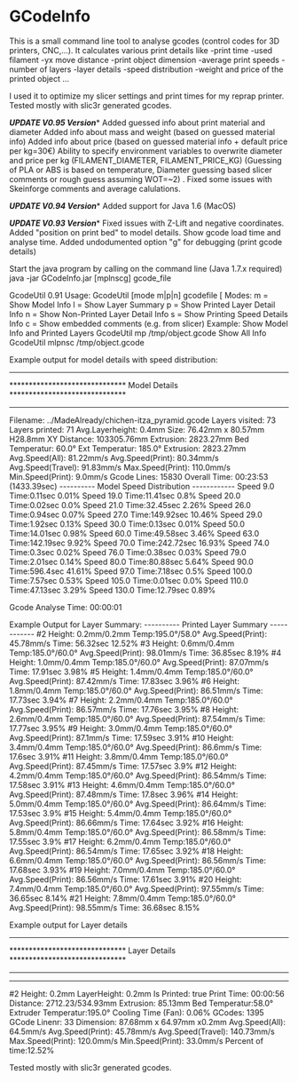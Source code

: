 GCodeInfo
=========

 This is a small command line tool to analyse gcodes (control codes for 3D printers, CNC,...). 
 It calculates various print details like 
  -print time -used filament 
  -yx move distance 
  -print object dimension 
  -average print speeds 
  -number of layers 
  -layer details 
  -speed distribution 
  -weight and price of the printed object ...  
  
I used it to optimize my slicer settings and print times for my reprap printer. 
Tested mostly with slic3r generated gcodes.
 
  ***UPDATE V0.95 Version****
Added guessed info about print material and diameter
Added info about mass and weight (based on guessed material info)
Added info about price (based on guessed material info + default price per kg=30€)
Ability to specify environment variables to overwrite diameter and price per kg (FILAMENT_DIAMETER, FILAMENT_PRICE_KG)
(Guessing of PLA or ABS is based on temperature, Diameter guessing based slicer comments or rough guess assuming WOT=~2) .
Fixed some issues with Skeinforge comments and average calulations.

***UPDATE V0.94 Version****
Added support for Java 1.6 (MacOS)

***UPDATE V0.93 Version****
Fixed issues with Z-Lift and negative coordinates.
Added "position on print bed" to model details.
Show gcode load time and analyse time.
Added undodumented option "g" for debugging (print gcode details)



Start the java program by calling on the command line (Java 1.7.x required)
java -jar GCodeInfo.jar [mplnscg] gcode_file

GcodeUtil 0.91
Usage: GcodeUtil [mode m|p|n] gcodefile [
Modes:
m = Show Model Info
l = Show Layer Summary
p = Show Printed Layer Detail Info
n = Show Non-Printed Layer Detail Info
s = Show Printing Speed Details Info
c = Show embedded comments (e.g. from slicer)
Example:
Show Model Info and Printed Layers
GcodeUtil mp /tmp/object.gcode
Show All Info
GcodeUtil mlpnsc /tmp/object.gcode

Example output for model details with speed distribution:
***************************************************************************
****************************** Model Details ******************************
***************************************************************************
Filename: ../MadeAlready/chichen-itza_pyramid.gcode
Layers visited: 73
Layers printed: 71
Avg.Layerheight: 0.4mm
Size: 76.42mm x 80.57mm H28.8mm
XY Distance: 103305.76mm
Extrusion: 2823.27mm
Bed Temperatur: 60.0°
Ext Temperatur: 185.0°
Extrusion: 2823.27mm
Avg.Speed(All): 81.22mm/s
Avg.Speed(Print): 80.34mm/s
Avg.Speed(Travel): 91.83mm/s
Max.Speed(Print): 110.0mm/s
Min.Speed(Print): 9.0mm/s
Gcode Lines: 15830
Overall Time: 00:23:53 (1433.39sec)
---------- Model Speed Distribution ------------
Speed 9.0 Time:0.11sec 0.01%
Speed 19.0 Time:11.41sec 0.8%
Speed 20.0 Time:0.02sec 0.0%
Speed 21.0 Time:32.45sec 2.26%
Speed 26.0 Time:0.94sec 0.07%
Speed 27.0 Time:149.92sec 10.46%
Speed 29.0 Time:1.92sec 0.13%
Speed 30.0 Time:0.13sec 0.01%
Speed 50.0 Time:14.01sec 0.98%
Speed 60.0 Time:49.58sec 3.46%
Speed 63.0 Time:142.19sec 9.92%
Speed 70.0 Time:242.72sec 16.93%
Speed 74.0 Time:0.3sec 0.02%
Speed 76.0 Time:0.38sec 0.03%
Speed 79.0 Time:2.01sec 0.14%
Speed 80.0 Time:80.88sec 5.64%
Speed 90.0 Time:596.4sec 41.61%
Speed 97.0 Time:7.18sec 0.5%
Speed 100.0 Time:7.57sec 0.53%
Speed 105.0 Time:0.01sec 0.0%
Speed 110.0 Time:47.13sec 3.29%
Speed 130.0 Time:12.79sec 0.89%

Gcode Analyse Time: 00:00:01

Example Output for Layer Summary:
---------- Printed Layer Summary ------------
#2 Height: 0.2mm/0.2mm Temp:195.0°/58.0° Avg.Speed(Print): 45.78mm/s Time: 56.32sec 12.52%
#3 Height: 0.6mm/0.4mm Temp:185.0°/60.0° Avg.Speed(Print): 98.01mm/s Time: 36.85sec 8.19%
#4 Height: 1.0mm/0.4mm Temp:185.0°/60.0° Avg.Speed(Print): 87.07mm/s Time: 17.91sec 3.98%
#5 Height: 1.4mm/0.4mm Temp:185.0°/60.0° Avg.Speed(Print): 87.42mm/s Time: 17.83sec 3.96%
#6 Height: 1.8mm/0.4mm Temp:185.0°/60.0° Avg.Speed(Print): 86.51mm/s Time: 17.73sec 3.94%
#7 Height: 2.2mm/0.4mm Temp:185.0°/60.0° Avg.Speed(Print): 86.57mm/s Time: 17.76sec 3.95%
#8 Height: 2.6mm/0.4mm Temp:185.0°/60.0° Avg.Speed(Print): 87.54mm/s Time: 17.77sec 3.95%
#9 Height: 3.0mm/0.4mm Temp:185.0°/60.0° Avg.Speed(Print): 87.1mm/s Time: 17.59sec 3.91%
#10 Height: 3.4mm/0.4mm Temp:185.0°/60.0° Avg.Speed(Print): 86.6mm/s Time: 17.6sec 3.91%
#11 Height: 3.8mm/0.4mm Temp:185.0°/60.0° Avg.Speed(Print): 87.45mm/s Time: 17.57sec 3.9%
#12 Height: 4.2mm/0.4mm Temp:185.0°/60.0° Avg.Speed(Print): 86.54mm/s Time: 17.58sec 3.91%
#13 Height: 4.6mm/0.4mm Temp:185.0°/60.0° Avg.Speed(Print): 87.48mm/s Time: 17.8sec 3.96%
#14 Height: 5.0mm/0.4mm Temp:185.0°/60.0° Avg.Speed(Print): 86.64mm/s Time: 17.53sec 3.9%
#15 Height: 5.4mm/0.4mm Temp:185.0°/60.0° Avg.Speed(Print): 86.66mm/s Time: 17.64sec 3.92%
#16 Height: 5.8mm/0.4mm Temp:185.0°/60.0° Avg.Speed(Print): 86.58mm/s Time: 17.55sec 3.9%
#17 Height: 6.2mm/0.4mm Temp:185.0°/60.0° Avg.Speed(Print): 86.54mm/s Time: 17.65sec 3.92%
#18 Height: 6.6mm/0.4mm Temp:185.0°/60.0° Avg.Speed(Print): 86.56mm/s Time: 17.68sec 3.93%
#19 Height: 7.0mm/0.4mm Temp:185.0°/60.0° Avg.Speed(Print): 86.56mm/s Time: 17.61sec 3.91%
#20 Height: 7.4mm/0.4mm Temp:185.0°/60.0° Avg.Speed(Print): 97.55mm/s Time: 36.65sec 8.14%
#21 Height: 7.8mm/0.4mm Temp:185.0°/60.0° Avg.Speed(Print): 98.55mm/s Time: 36.68sec 8.15%

Example output for Layer details
***************************************************************************
****************************** Layer Details ******************************
***************************************************************************
--------------------------------------------------
#2 Height: 0.2mm
LayerHeight: 0.2mm
Is Printed: true
Print Time: 00:00:56
Distance: 2712.23/534.93mm
Extrusion: 85.13mm
Bed Temperatur:58.0°
Extruder Temperatur:195.0°
Cooling Time (Fan): 0.06%
GCodes: 1395
GCode Linenr: 33
Dimension: 87.68mm x 64.97mm x0.2mm
Avg.Speed(All): 64.5mm/s
Avg.Speed(Print): 45.78mm/s
Avg.Speed(Travel): 140.73mm/s
Max.Speed(Print): 120.0mm/s
Min.Speed(Print): 33.0mm/s
Percent of time:12.52%

Tested mostly with slic3r generated gcodes.
